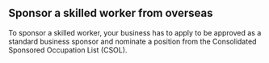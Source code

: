 ## Sponsor a skilled worker from overseas

To sponsor a skilled worker, your business has to apply to be approved as a standard business sponsor and nominate a position from the Consolidated Sponsored Occupation List (CSOL).
